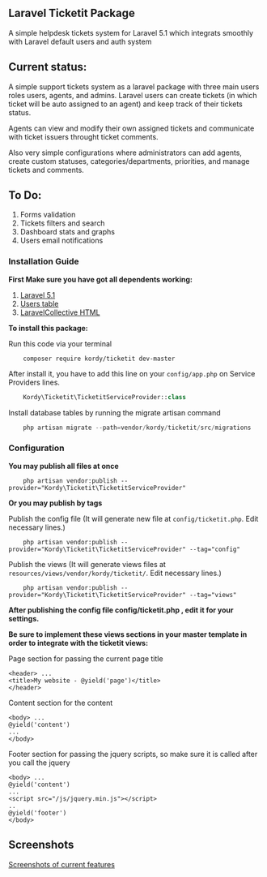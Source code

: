 ## Laravel Ticketit Package
A simple helpdesk tickets system for Laravel 5.1 which integrats smoothly with Laravel default users and auth system

## Current status:
A simple support tickets system as a laravel package with three main users roles users, agents, and admins.
Laravel users can create tickets (in which ticket will be auto assigned to an agent) and keep track of their tickets status.

Agents can view and modify their own assigned tickets and communicate with ticket issuers throught ticket comments.

Also very simple configurations where administrators can add agents, create custom statuses, categories/departments, priorities, and manage tickets and comments.


## To Do:
1. Forms validation
2. Tickets filters and search
3. Dashboard stats and graphs
3. Users email notifications

### Installation Guide
**First Make sure you have got all dependents working:**

1. [Laravel 5.1](http://laravel.com/docs/5.1#installation)
2. [Users table](http://laravel.com/docs/5.1/authentication)
3. [LaravelCollective HTML](http://laravelcollective.com/docs/5.1/html#installation)

**To install this package:**

Run this code via your terminal
```shell
	composer require kordy/ticketit dev-master
```

After install it, you have to add this line on your `config/app.php` on Service Providers lines.
```php
	Kordy\Ticketit\TicketitServiceProvider::class
```

Install database tables by running the migrate artisan command 
```php
	php artisan migrate --path=vendor/kordy/ticketit/src/migrations
```

### Configuration
**You may publish all files at once**

```shell
	php artisan vendor:publish --provider="Kordy\Ticketit\TicketitServiceProvider"
```

**Or you may publish by tags**

Publish the config file (It will generate new file at `config/ticketit.php`. Edit necessary lines.)
```shell
	php artisan vendor:publish --provider="Kordy\Ticketit\TicketitServiceProvider" --tag="config"
```
Publish the views (It will generate views files at `resources/views/vendor/kordy/ticketit/`. Edit necessary lines.)
```shell
	php artisan vendor:publish --provider="Kordy\Ticketit\TicketitServiceProvider" --tag="views"
```

**After publishing the config file config/ticketit.php , edit it for your settings.**

**Be sure to implement these views sections in your master template in order to integrate with the ticketit views:**

Page section for passing the current page title
```blade
<header> ...
<title>My website - @yield('page')</title>
</header>
```
Content section for the content
```blade
<body> ...
@yield('content')
...
</body>
```

Footer section for passing the jquery scripts, so make sure it is called after you call the jquery
```blade
<body> ...
@yield('content')
...
<script src="/js/jquery.min.js"></script>
..
@yield('footer')
</body>
```

## Screenshots
[Screenshots of current features](https://github.com/thekordy/ticketit/issues/3)
